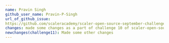 ```yaml
---
name: Pravin Singh
github_user_name: Pravin-P-Singh
url_of_github_issue: 
https://github.com/scaleracademy/scaler-open-source-september-challenge/issues/282
changes: made some changes as a part of challenge 10 of scaler-open-source-september-challenge
newchanges(challenge11): Made some other changes
---
```


